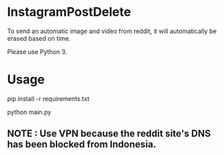 # InstagramPostDelete
To send an automatic image and video from reddit, it will automatically be erased based on time.

Please use Python 3.

# Usage
pip install -r requirements.txt

python main.py

## NOTE : Use VPN because the reddit site's DNS has been blocked from Indonesia.
